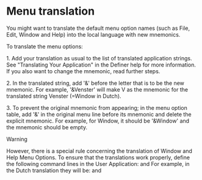 # Menu translation

You might want to translate the default menu option names (such as File, Edit, Window and Help) into the local language with new mnemonics.

To translate the menu options:

1. Add your translation as usual to the list of translated application strings. See "Translating Your Application" in the Definer help for more information. If you also want to change the mnemonic, read further steps.

2. In the translated string, add '&' before the letter that is to be the new mnemonic. For example, '&Venster' will make V as the mnemonic for the translated string Venster (=Window in Dutch).

3. To prevent the original mnemonic from appearing; in the menu option table, add '&' in the original menu line before its mnemonic and delete the explicit mnemonic. For example, for Window, it should be '&Window' and the mnemonic should be empty.

> [!WARNING]
> However, there is a special rule concerning the translation of Window and Help Menu Options. To ensure that the translations work properly, define the following command lines in the User Application:
> and
> For example, in the Dutch translation they will be:
> and